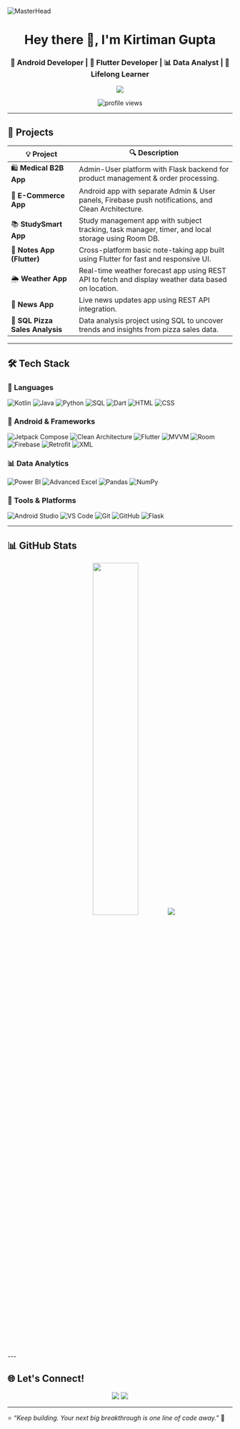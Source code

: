 ![MasterHead](https://i.ibb.co/6R69Ftvw/This-pin-is-all-about-coding.gif)

<h1 align="center">Hey there 👋, I'm Kirtiman Gupta</h1>
<h3 align="center">📱 Android Developer | 📱 Flutter Developer | 📊 Data Analyst | 🎯 Lifelong Learner </h3>

<p align="center">
  <img src="https://readme-typing-svg.demolab.com?font=Fira+Code&size=24&pause=1000&color=00BFFF&center=true&vCenter=true&width=600&lines=Jetpack+Compose+Android+Developer;Flutter+Developer;Data+Storyteller+with+Power+BI+%26+SQL;Learning+Daily+%E2%9C%A8+Building+Always" />
</p>


<p align="center">
  <img src="https://komarev.com/ghpvc/?username=kirtimangupta&label=Profile+Views&color=blue&style=flat-square" alt="profile views" />
</p>

---

## 🚀 Projects

| 💡 Project | 🔍 Description |
|-----------|----------------|
| 🛍️ **Medical B2B App** | Admin-User platform with Flask backend for product management & order processing. |
| 🛒 **E-Commerce App** | Android app with separate Admin & User panels, Firebase push notifications, and Clean Architecture. |
| 📚 **StudySmart App** | Study management app with subject tracking, task manager, timer, and local storage using Room DB. |
| 📝 **Notes App (Flutter)** | Cross-platform basic note-taking app built using Flutter for fast and responsive UI. |
| 🌦️ **Weather App** | Real-time weather forecast app using REST API to fetch and display weather data based on location. |
| 📰 **News App** | Live news updates app using REST API integration. |
| 🍕 **SQL Pizza Sales Analysis** | Data analysis project using SQL to uncover trends and insights from pizza sales data. |

---

## 🛠️ Tech Stack

### 💬 Languages  
![Kotlin](https://img.shields.io/badge/Kotlin-7F52FF?style=for-the-badge&logo=kotlin&logoColor=white)  ![Java](https://img.shields.io/badge/Java-%23ED8B00.svg?style=for-the-badge&logo=java&logoColor=white)  ![Python](https://img.shields.io/badge/Python-3776AB?style=for-the-badge&logo=python&logoColor=white)  ![SQL](https://img.shields.io/badge/SQL-4479A1?style=for-the-badge&logo=sqlite&logoColor=white)  ![Dart](https://img.shields.io/badge/Dart-0175C2?style=for-the-badge&logo=dart&logoColor=white)   ![HTML](https://img.shields.io/badge/HTML5-E34F26?style=for-the-badge&logo=html5&logoColor=white)
![CSS](https://img.shields.io/badge/CSS3-1572B6?style=for-the-badge&logo=css3&logoColor=white)


### 📱 Android & Frameworks  
![Jetpack Compose](https://img.shields.io/badge/Jetpack_Compose-4285F4?style=for-the-badge&logo=android&logoColor=white)   ![Clean Architecture](https://img.shields.io/badge/Clean%20Architecture-8E24AA?style=for-the-badge)  ![Flutter](https://img.shields.io/badge/Flutter-02569B?style=for-the-badge&logo=flutter&logoColor=white)   ![MVVM](https://img.shields.io/badge/MVVM-Architecture-00C853?style=for-the-badge)  ![Room](https://img.shields.io/badge/Room-Database-F44336?style=for-the-badge&logo=android&logoColor=white)  ![Firebase](https://img.shields.io/badge/Firebase-ffca28?style=for-the-badge&logo=firebase&logoColor=black)  ![Retrofit](https://img.shields.io/badge/Retrofit-2E8B57?style=for-the-badge)  ![XML](https://img.shields.io/badge/XML-e34c26?style=for-the-badge&logo=xml&logoColor=white)

### 📊 Data Analytics  
![Power BI](https://img.shields.io/badge/PowerBI-F2C811?style=for-the-badge&logo=powerbi&logoColor=black)  ![Advanced Excel](https://img.shields.io/badge/Excel-217346?style=for-the-badge&logo=microsoft-excel&logoColor=white)  ![Pandas](https://img.shields.io/badge/Pandas-150458?style=for-the-badge&logo=pandas&logoColor=white)  ![NumPy](https://img.shields.io/badge/NumPy-013243?style=for-the-badge&logo=numpy&logoColor=white)

### 🔧 Tools & Platforms  
![Android Studio](https://img.shields.io/badge/Android_Studio-3DDC84?style=for-the-badge&logo=android-studio&logoColor=white)  ![VS Code](https://img.shields.io/badge/VS%20Code-0078d7?style=for-the-badge&logo=visual-studio-code&logoColor=white)  ![Git](https://img.shields.io/badge/Git-F05032?style=for-the-badge&logo=git&logoColor=white)  ![GitHub](https://img.shields.io/badge/GitHub-000?style=for-the-badge&logo=github&logoColor=white)  ![Flask](https://img.shields.io/badge/Flask-000000?style=for-the-badge&logo=flask&logoColor=white)

---

## 📊 GitHub Stats

<p align="center">
  <img src="https://github-readme-stats.vercel.app/api?username=Kirtiman29&show_icons=true&theme=tokyonight" width="45%"/>
  <img src="https://github-readme-streak-stats.herokuapp.com/?user=Kirtiman29&theme=tokyonight" />

</p>
---

## 🌐 Let's Connect!

<p align="center">
  <a href="https://www.linkedin.com/in/kirtiman29/"><img src="https://img.shields.io/badge/LinkedIn-0077B5?style=for-the-badge&logo=linkedin&logoColor=white"></a>
  <a href="https://github.com/kirtiman29"><img src="https://img.shields.io/badge/GitHub-171515?style=for-the-badge&logo=github&logoColor=white"></a>
</p>

---

⭐ _“Keep building. Your next big breakthrough is one line of code away.”_ 🚀
